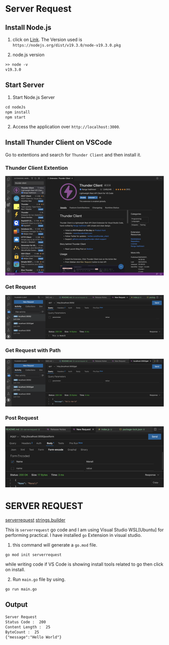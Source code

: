 # Server Request

## Install Node.js
1. click on [Link](https://nodejs.org/en/). The Version used is `https://nodejs.org/dist/v19.3.0/node-v19.3.0.pkg`

2. node.js version

```
>> node -v
v19.3.0
```

## Start Server
1. Start Node.js Server

```
cd nodeJs
npm install
npm start
```

2. Access the application over `http://localhost:3000`.

## Install Thunder Client on VSCode
Go to extentions and search for `Thunder Client` and then install it.

### Thunder Client Extention
![Input](docs/images/thunderclient.png)

### Get Request
![Input](docs/images/getrequest.png)

### Get Request with Path
![Input](docs/images/getwithpath.png)

### Post Request
![Input](docs/images/postrequest.png)

# SERVER REQUEST

[serverrequest](https://pkg.go.dev/net/http)
[strings.builder](https://pkg.go.dev/strings#example-Builder)

This is `serverrequest` go code and I am using Visual Studio WSL[Ubuntu] for performing practical. I have installed `go` Extension in visual studio.

1. this command will generate a `go.mod` file.

```
go mod init serverrequest
```

while writing code if VS Code is showing install tools related to go then click on install.

2. Run `main.go` file by using.

```
go run main.go
```

## Output

```
Server Request
Status Code :  200
Content Length :  25
ByteCount :  25
{"message":"Hello World"}
```

